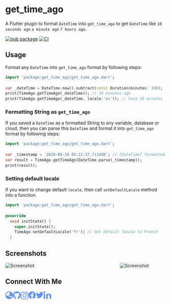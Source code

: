 # get_time_ago

A Flutter plugin to format `DateTime` into `get_time_ago` to get `DateTime` like `10 seconds ago` `a minute ago` `7 hours ago`.

[![pub package](https://img.shields.io/pub/v/get_time_ago.svg)][pub]
[![CI](https://github.com/nixrajput/get-time-ago/workflows/CI/badge.svg)][pub]

## Usage

Format any `DateTime` into `get_time_ago` format by following steps:

```dart
import 'package:get_time_ago/get_time_ago.dart';

var _dateTime = DateTime.now().subtract(const Duration(minutes: 10));
print(TimeAgo.getTimeAgo(_dateTime)); // 10 minutes ago
print(TimeAgo.getTimeAgo(_dateTime, locale:'es')); // hace 10 minutos
```

### Formatting String as `get_time_ago`

If you saved a `DateTime` as a formatted String to any variable, database or cloud, then you can parse this `DateTime` and format it into `get_time_ago` format by following steps:

```dart
import 'package:get_time_ago/get_time_ago.dart';

var _timestamp = '2020-09-10 05:21:37.712498'; // [DateTime] formatted as String.
var result = TimeAgo.getTimeAgo(DateTime.parse(_timestamp));
print(result);
```

### Setting default locale

If you want to change default `locale`, then call `setDefaultLocale` method into a function.

```dart
import 'package:get_time_ago/get_time_ago.dart';

@override
  void initState() {
    super.initState();
    TimeAgo.setDefaultLocale('fr'); // Set default locale to French
  }
```

## Screenshots

<img align="left" alt="Screenshot" width="360px" src="https://raw.githubusercontent.com/nixrajput/get-time-ago/master/screenshots/get_time_ago_1.jpg" />
<img alt="Screenshot" width="360px" src="https://raw.githubusercontent.com/nixrajput/get-time-ago/master/screenshots/get_time_ago_2.jpg" />

## Connect With Me

[<img align="left" alt="nixrajput | Website" width="24px" src="https://raw.githubusercontent.com/nixrajput/nixlab-files/master/images/icons/globe-icon.svg" />][website]

[<img align="left" alt="nixrajput | GitHub" width="24px" src="https://raw.githubusercontent.com/nixrajput/nixlab-files/master/images/icons/github-brands.svg" />][github]

[<img align="left" alt="nixrajput | Instagram" width="24px" src="https://raw.githubusercontent.com/nixrajput/nixlab-files/master/images/icons/instagram-brands.svg" />][instagram]

[<img align="left" alt="nixrajput | Facebook" width="24px" src="https://raw.githubusercontent.com/nixrajput/nixlab-files/master/images/icons/facebook-brands.svg" />][facebook]

[<img align="left" alt="nixrajput | Twitter" width="24px" src="https://raw.githubusercontent.com/nixrajput/nixlab-files/master/images/icons/twitter-brands.svg" />][twitter]

[<img align="left" alt="nixrajput | LinkedIn" width="24px" src="https://raw.githubusercontent.com/nixrajput/nixlab-files/master/images/icons/linkedin-in-brands.svg" />][linkedin]

[pub]: https://pub.dev/packages/get_time_ago
[github]: https://github.com/nixrajput
[website]: https://nixlab.co.in
[facebook]: https://facebook.com/nixrajput07
[twitter]: https://twitter.com/nixrajput07
[instagram]: https://instagram.com/nixrajput
[linkedin]: https://linkedin.com/in/nixrajput